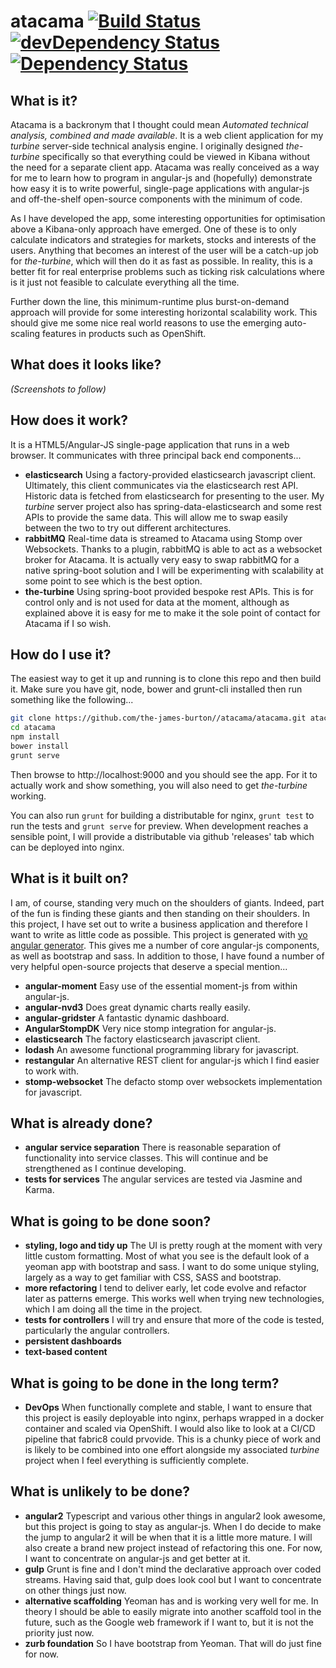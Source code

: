 # atacama [![Build Status](https://api.travis-ci.org/the-james-burton/atacama.svg?branch=master)](https://travis-ci.org/the-james-burton/atacama) [![devDependency Status](https://david-dm.org/the-james-burton/atacama/dev-status.svg)](https://david-dm.org/the-james-burton/atacama#info=devDependencies) [![Dependency Status](https://gemnasium.com/the-james-burton/atacama.svg)](https://gemnasium.com/the-james-burton/atacama)

## What is it?

Atacama is a backronym that I thought could mean *Automated technical analysis, combined and made available*. It is a web client application for my *turbine* server-side technical analysis engine. I originally designed *the-turbine* specifically so that everything could be viewed in Kibana without the need for a separate client app. Atacama was really conceived as a way for me to learn how to program in angular-js and (hopefully) demonstrate how easy it is to write powerful, single-page applications with angular-js and off-the-shelf open-source components with the minimum of code.

As I have developed the app, some interesting opportunities for optimisation above a Kibana-only approach have emerged. One of these is to only calculate indicators and strategies for markets, stocks and interests of the users. Anything that becomes an interest of the user will be a catch-up job for *the-turbine*, which will then do it as fast as possible. In reality, this is a better fit for real enterprise problems such as ticking risk calculations where is it just not feasible to calculate everything all the time.

Further down the line, this minimum-runtime plus burst-on-demand approach will provide for some interesting horizontal scalability work. This should give me some nice real world reasons to use the emerging auto-scaling features in products such as OpenShift.


## What does it looks like?

*(Screenshots to follow)*

## How does it work?

It is a HTML5/Angular-JS single-page application that runs in a web browser. It communicates with three principal back end components...

* **elasticsearch** Using a factory-provided elasticsearch javascript client. Ultimately, this client communicates via the elasticsearch rest API. Historic data is fetched from elasticsearch for presenting to the user. My *turbine* server project also has spring-data-elasticsearch and some rest APIs to provide the same data. This will allow me to swap easily between the two to try out different architectures.
* **rabbitMQ** Real-time data is streamed to Atacama using Stomp over Websockets. Thanks to a plugin, rabbitMQ is able to act as a websocket broker for Atacama. It is actually very easy to swap rabbitMQ for a native spring-boot solution and I will be experimenting with scalability at some point to see which is the best option.
* **the-turbine** Using spring-boot provided bespoke rest APIs. This is for control only and is not used for data at the moment, although as explained above it is easy for me to make it the sole point of contact for Atacama if I so wish.

## How do I use it?

The easiest way to get it up and running is to clone this repo and then build it. Make sure you have git, node, bower and grunt-cli installed then run something like the following...

```bash
git clone https://github.com/the-james-burton//atacama/atacama.git atacama
cd atacama
npm install
bower install
grunt serve
```

Then browse to http://localhost:9000 and you should see the app. For it to actually work and show something, you will also need to get *the-turbine* working.

You can also run `grunt` for building a distributable for nginx, `grunt test` to run the tests and `grunt serve` for preview. When development reaches a sensible point, I will provide a distributable via github 'releases' tab which can be deployed into nginx.

## What is it built on?

I am, of course, standing very much on the shoulders of giants. Indeed, part of the fun is finding these giants and then standing on their shoulders. In this project, I have set out to write a business application and therefore I want to write as little code as possible. This project is generated with [yo angular generator](https://github.com/yeoman/generator-angular). This gives me a number of core angular-js components, as well as bootstrap and sass. In addition to those, I have found a number of very helpful open-source projects that deserve a special mention...

* **angular-moment** Easy use of the essential moment-js from within angular-js.
* **angular-nvd3** Does great dynamic charts really easily.
* **angular-gridster** A fantastic dynamic dashboard.
* **AngularStompDK** Very nice stomp integration for angular-js.
* **elasticsearch** The factory elasticsearch javascript client.
* **lodash** An awesome functional programming library for javascript.
* **restangular** An alternative REST client for angular-js which I find easier to work with.
* **stomp-websocket** The defacto stomp over websockets implementation for javascript.

## What is already done?

* **angular service separation** There is reasonable separation of functionality into service classes. This will continue and be strengthened as I continue developing.
* **tests for services** The angular services are tested via Jasmine and Karma.

## What is going to be done soon?

* **styling, logo and tidy up** The UI is pretty rough at the moment with very little custom formatting. Most of what you see is the default look of a yeoman app with bootstrap and sass. I want to do some unique styling, largely as a way to get familiar with CSS, SASS and bootstrap.
* **more refactoring** I tend to deliver early, let code evolve and refactor later as patterns emerge. This works well when trying new technologies, which I am doing all the time in the project.
* **tests for controllers** I will try and ensure that more of the code is tested, particularly the angular controllers.
* **persistent dashboards**
* **text-based content**

## What is going to be done in the long term?

* **DevOps** When functionally complete and stable, I want to ensure that this project is easily deployable into nginx, perhaps wrapped in a docker container and scaled via OpenShift. I would also like to look at a CI/CD pipeline that fabric8 could prvovide. This is a chunky piece of work and is likely to be combined into one effort alongside my associated *turbine* project when I feel everything is sufficiently complete.

## What is unlikely to be done?

* **angular2** Typescript and various other things in angular2 look awesome, but this project is going to stay as angular-js. When I do decide to make the jump to angular2 it will be when that it is a little more mature. I will also create a brand new project instead of refactoring this one. For now, I want to concentrate on angular-js and get better at it.
* **gulp** Grunt is fine and I don't mind the declarative approach over coded streams. Having said that, gulp does look cool but I want to concentrate on other things just now.
* **alternative scaffolding** Yeoman has and is working very well for me. In theory I should be able to easily migrate into another scaffold tool in the future, such as the Google web framework if I want to, but it is not the priority just now.
* **zurb foundation** So I have bootstrap from Yeoman. That will do just fine for now.
